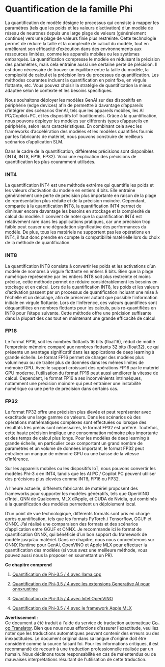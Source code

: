 <!--
CO_OP_TRANSLATOR_METADATA:
{
  "original_hash": "d658062de70b131ef4c0bff69b5fc70e",
  "translation_date": "2025-05-07T14:48:37+00:00",
  "source_file": "md/01.Introduction/04/QuantifyingPhi.md",
  "language_code": "fr"
}
-->
# **Quantification de la famille Phi**

La quantification de modèle désigne le processus qui consiste à mapper les paramètres (tels que les poids et les valeurs d’activation) d’un modèle de réseau de neurones depuis une large plage de valeurs (généralement continue) vers une plage de valeurs finie plus restreinte. Cette technologie permet de réduire la taille et la complexité de calcul du modèle, tout en améliorant son efficacité d’exécution dans des environnements aux ressources limitées, comme les appareils mobiles ou les systèmes embarqués. La quantification compresse le modèle en réduisant la précision des paramètres, mais cela entraîne aussi une certaine perte de précision. Il est donc nécessaire de trouver un équilibre entre la taille du modèle, la complexité de calcul et la précision lors du processus de quantification. Les méthodes courantes incluent la quantification en point fixe, en virgule flottante, etc. Vous pouvez choisir la stratégie de quantification la mieux adaptée selon le contexte et les besoins spécifiques.

Nous souhaitons déployer les modèles GenAI sur des dispositifs en périphérie (edge devices) afin de permettre à davantage d’appareils d’intégrer des scénarios GenAI, tels que les appareils mobiles, les AI PC/Copilot+PC, et les dispositifs IoT traditionnels. Grâce à la quantification, nous pouvons déployer les modèles sur différents types d’appareils en périphérie, selon leurs caractéristiques. En combinant cela avec les frameworks d’accélération des modèles et les modèles quantifiés fournis par les fabricants de matériel, nous pouvons construire de meilleurs scénarios d’application SLM.

Dans le cadre de la quantification, différentes précisions sont disponibles (INT4, INT8, FP16, FP32). Voici une explication des précisions de quantification les plus couramment utilisées.

### **INT4**

La quantification INT4 est une méthode extrême qui quantifie les poids et les valeurs d’activation du modèle en entiers 4 bits. Elle entraîne généralement une perte de précision plus importante en raison de la plage de représentation plus réduite et de la précision moindre. Cependant, comparée à la quantification INT8, la quantification INT4 permet de diminuer encore davantage les besoins en stockage et la complexité de calcul du modèle. Il convient de noter que la quantification INT4 est relativement rare dans les applications pratiques, car une précision trop faible peut causer une dégradation significative des performances du modèle. De plus, tous les matériels ne supportent pas les opérations en INT4, il faut donc prendre en compte la compatibilité matérielle lors du choix de la méthode de quantification.

### **INT8**

La quantification INT8 consiste à convertir les poids et les activations d’un modèle de nombres à virgule flottante en entiers 8 bits. Bien que la plage numérique représentée par les entiers INT8 soit plus restreinte et moins précise, cette méthode permet de réduire considérablement les besoins en stockage et en calcul. Lors de la quantification INT8, les poids et les valeurs d’activation passent par un processus de quantification incluant une mise à l’échelle et un décalage, afin de préserver autant que possible l’information initiale en virgule flottante. Lors de l’inférence, ces valeurs quantifiées sont déquantifiées en nombres flottants pour les calculs, puis re-quantifiées en INT8 pour l’étape suivante. Cette méthode offre une précision suffisante dans la plupart des cas tout en maintenant une grande efficacité de calcul.

### **FP16**

Le format FP16, soit les nombres flottants 16 bits (float16), réduit de moitié l’empreinte mémoire comparé aux nombres flottants 32 bits (float32), ce qui présente un avantage significatif dans les applications de deep learning à grande échelle. Le format FP16 permet de charger des modèles plus volumineux ou de traiter plus de données dans les mêmes limites de mémoire GPU. Avec le support croissant des opérations FP16 par le matériel GPU moderne, l’utilisation du format FP16 peut aussi améliorer la vitesse de calcul. Cependant, le format FP16 a ses inconvénients intrinsèques, notamment une précision moindre qui peut entraîner une instabilité numérique ou une perte de précision dans certains cas.

### **FP32**

Le format FP32 offre une précision plus élevée et peut représenter avec exactitude une large gamme de valeurs. Dans les scénarios où des opérations mathématiques complexes sont effectuées ou lorsque des résultats très précis sont nécessaires, le format FP32 est préféré. Toutefois, cette haute précision implique une consommation mémoire plus importante et des temps de calcul plus longs. Pour les modèles de deep learning à grande échelle, en particulier ceux comportant un grand nombre de paramètres et un volume de données important, le format FP32 peut entraîner un manque de mémoire GPU ou une baisse de la vitesse d’inférence.

Sur les appareils mobiles ou les dispositifs IoT, nous pouvons convertir les modèles Phi-3.x en INT4, tandis que les AI PC / Copilot PC peuvent utiliser des précisions plus élevées comme INT8, FP16 ou FP32.

À l’heure actuelle, différents fabricants de matériel proposent des frameworks pour supporter les modèles génératifs, tels que OpenVINO d’Intel, QNN de Qualcomm, MLX d’Apple, et CUDA de Nvidia, qui combinés à la quantification des modèles permettent un déploiement local.

D’un point de vue technologique, différents formats sont pris en charge après quantification, tels que les formats PyTorch / Tensorflow, GGUF et ONNX. J’ai réalisé une comparaison des formats et des scénarios d’application entre GGUF et ONNX. Je recommande ici le format de quantification ONNX, qui bénéficie d’un bon support du framework de modèle jusqu’au matériel. Dans ce chapitre, nous nous concentrerons sur ONNX Runtime pour GenAI, OpenVINO et Apple MLX pour effectuer la quantification des modèles (si vous avez une meilleure méthode, vous pouvez aussi nous la proposer en soumettant un PR).

**Ce chapitre comprend**

1. [Quantification de Phi-3.5 / 4 avec llama.cpp](./UsingLlamacppQuantifyingPhi.md)

2. [Quantification de Phi-3.5 / 4 avec les extensions Generative AI pour onnxruntime](./UsingORTGenAIQuantifyingPhi.md)

3. [Quantification de Phi-3.5 / 4 avec Intel OpenVINO](./UsingIntelOpenVINOQuantifyingPhi.md)

4. [Quantification de Phi-3.5 / 4 avec le framework Apple MLX](./UsingAppleMLXQuantifyingPhi.md)

**Avertissement** :  
Ce document a été traduit à l'aide du service de traduction automatique [Co-op Translator](https://github.com/Azure/co-op-translator). Bien que nous nous efforcions d'assurer l'exactitude, veuillez noter que les traductions automatiques peuvent contenir des erreurs ou des inexactitudes. Le document original dans sa langue d'origine doit être considéré comme la source faisant foi. Pour les informations critiques, il est recommandé de recourir à une traduction professionnelle réalisée par un humain. Nous déclinons toute responsabilité en cas de malentendus ou de mauvaises interprétations résultant de l'utilisation de cette traduction.